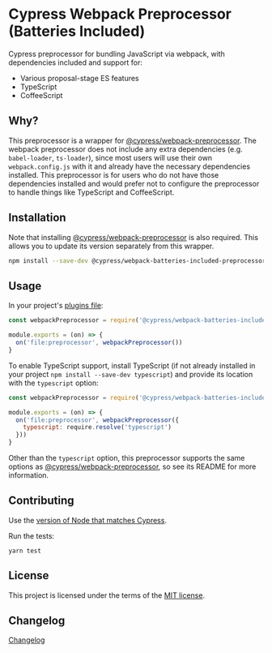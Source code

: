 # Cypress Webpack Preprocessor (Batteries Included)

Cypress preprocessor for bundling JavaScript via webpack, with dependencies included and support for:

- Various proposal-stage ES features
- TypeScript
- CoffeeScript

## Why?

This preprocessor is a wrapper for [@cypress/webpack-preprocessor](https://github.com/cypress-io/cypress/tree/master/npm/webpack-preprocessor#readme). The webpack preprocessor does not include any extra dependencies (e.g. `babel-loader`, `ts-loader`), since most users will use their own `webpack.config.js` with it and already have the necessary dependencies installed. This preprocessor is for users who do not have those dependencies installed and would prefer not to configure the preprocessor to handle things like TypeScript and CoffeeScript.

## Installation

Note that installing [@cypress/webpack-preprocessor](https://github.com/cypress-io/cypress-webpack-preprocessor) is also required. This allows you to update its version separately from this wrapper.

```sh
npm install --save-dev @cypress/webpack-batteries-included-preprocessor @cypress/webpack-preprocessor
```

## Usage

In your project's [plugins file](https://on.cypress.io/guides/tooling/plugins-guide.html):

```javascript
const webpackPreprocessor = require('@cypress/webpack-batteries-included-preprocessor')

module.exports = (on) => {
  on('file:preprocessor', webpackPreprocessor())
}
```

To enable TypeScript support, install TypeScript (if not already installed in your project `npm install --save-dev typescript`) and provide its location with the `typescript` option:

```javascript
const webpackPreprocessor = require('@cypress/webpack-batteries-included-preprocessor')

module.exports = (on) => {
  on('file:preprocessor', webpackPreprocessor({
    typescript: require.resolve('typescript')
  }))
}
```

Other than the `typescript` option, this preprocessor supports the same options as [@cypress/webpack-preprocessor](https://github.com/cypress-io/cypress/tree/master/npm/webpack-preprocessor#readme), so see its README for more information.

## Contributing

Use the [version of Node that matches Cypress](https://github.com/cypress-io/cypress/blob/develop/.node-version).

Run the tests:

```shell
yarn test
```

## License

This project is licensed under the terms of the [MIT license](/LICENSE.md).

[semantic-image]: https://img.shields.io/badge/%20%20%F0%9F%93%A6%F0%9F%9A%80-semantic--release-e10079.svg
[semantic-url]: https://github.com/semantic-release/semantic-release

## Changelog

[Changelog](./CHANGELOG.md)
